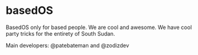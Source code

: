 # basedOS
BasedOS only for based people.
We are cool and awesome. 
We have cool party tricks for the entirety of South Sudan.

Main developers: @patebateman and @zodizdev
